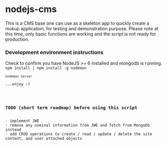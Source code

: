 # nodejs-cms

This is a CMS base one can use as a skeleton app to quickly create a mokup application, for testing and demonstration purpose.
Please note at this time, only basic functions are working and the script is not ready for production.

<h3>Development environment instructions</h3>
Check to confirm you have NodeJS >= 6 installed and mongodb is running.
<code>npm install | npm install -g nodemon<br/>
<code>nodemon server</code>
<p>...enjoy :)</p>

<h3>TODO (short term roadmap) before using this script</h3>
- implement JWE
- remove any nominal information from JWE and fetch from MongoDb instead
- add CRUD operations to create / read / update / delete the site content, and user attached objects